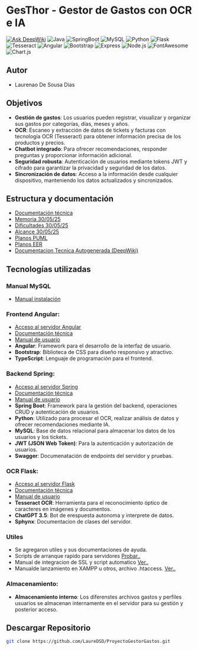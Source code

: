 # **GesThor - Gestor de Gastos con OCR e IA**

[![Ask DeepWiki](https://deepwiki.com/badge.svg)](https://deepwiki.com/LaureDSD/ProyectoGestorGastos)
![Java](https://img.shields.io/badge/Java-17%2B-blue)
![SpringBoot](https://img.shields.io/badge/Spring_Boot-3.1%2B-green)
![MySQL](https://img.shields.io/badge/MySQL-8.0%2B-orange)
![Python](https://img.shields.io/badge/Python-3.8%2B-blue)
![Flask](https://img.shields.io/badge/Flask-2.0%2B-green)
![Tesseract](https://img.shields.io/badge/Tesseract-OCR-orange)
![Angular](https://img.shields.io/badge/Angular-19.2.0-red?logo=angular)
![Bootstrap](https://img.shields.io/badge/Bootstrap-5.3.5-purple?logo=bootstrap)
![Express](https://img.shields.io/badge/Express-4.18.2-black?logo=express)
![Node.js](https://img.shields.io/badge/Node.js-18-green?logo=node.js)
![FontAwesome](https://img.shields.io/badge/FontAwesome-6.7.2-blue?logo=fontawesome)
![Chart.js](https://img.shields.io/badge/Chart.js-4.4.9-orange?logo=chartdotjs)

## **Autor**
- Laurenao De Sousa Dias

## **Objetivos**

- **Gestión de gastos**: Los usuarios pueden registrar, visualizar y organizar sus gastos por categorías, días, meses y años.
- **OCR**: Escaneo y extracción de datos de tickets y facturas con tecnología OCR (Tesseract) para obtener información precisa de los productos y precios.
- **Chatbot integrado**: Para ofrecer recomendaciones, responder preguntas y proporcionar información adicional.
- **Seguridad robusta**: Autenticación de usuarios mediante tokens JWT y cifrado para garantizar la privacidad y seguridad de los datos.
- **Sincronización de datos**: Acceso a la información desde cualquier dispositivo, manteniendo los datos actualizados y sincronizados.


## Estructura y documentación
- [Documentación técnica](https://github.com/LaureDSD/ProyectoGestorGastos/tree/main/Documentacion/ManualT%C3%A9cnico)
- [Memoria 30/05/25](https://github.com/LaureDSD/ProyectoGestorGastos/blob/main/Documentacion/Memoria%20Completa%20Laureano%20De%20Sousa%20Dias%20Gesthor.pdf)
- [Dificultades 30/05/25](https://github.com/LaureDSD/ProyectoGestorGastos/blob/main/Documentacion/Memoria%20Dificulatdes%20Laureano%20de%20Sousa%20Dias%20.pdf)
- [Alcance 30/05/25](https://github.com/LaureDSD/ProyectoGestorGastos/blob/main/Documentacion/Dfinici%C3%B3n%20de%20alcance%20Laureano%20De%20Sousa%20Dias.pdf)
- [Planos PUML](https://github.com/LaureDSD/ProyectoGestorGastos/tree/main/Documentacion/Archivos%20PUML)
- [Planos EER](https://github.com/LaureDSD/ProyectoGestorGastos/tree/main/Documentacion/Planos%20EER)
- [Documentacion Tecnica Autogenerada (DeepWiki)](https://deepwiki.com/LaureDSD/ProyectoGestorGastos)

## **Tecnologías utilizadas**

### **Manual MySQL**
  - [Manual instalación](https://github.com/LaureDSD/ProyectoGestorGastos/tree/main/ServidorDataBase)


### **Frontend Angular**:
  - [Acceso al servidor Angular](https://github.com/LaureDSD/ProyectoGestorGastos/tree/main/ServidorWebFrontend)
  - [Documentación técnica](https://github.com/LaureDSD/ProyectoGestorGastos/tree/main/Documentacion/ManualT%C3%A9cnico/ServidorAngular)
  - [Manual de usuario](https://github.com/LaureDSD/ProyectoGestorGastos/blob/main/Documentacion/ManualDeUsuario/Manual%20De%20Usuario%20GFA.pdf)
  - **Angular**: Framework para el desarrollo de la interfaz de usuario.
  - **Bootstrap**: Biblioteca de CSS para diseño responsivo y atractivo.
  - **TypeScript**: Lenguaje de programación para el frontend.

### **Backend Spring**:
- [Acceso al servidor Spring](https://github.com/LaureDSD/ProyectoGestorGastos/tree/main/ServidorServicioAPI)
- [Documentación técnica](https://github.com/LaureDSD/ProyectoGestorGastos/tree/main/Documentacion/ManualT%C3%A9cnico/ServidorSpring)
- [Manual de usuario](https://github.com/LaureDSD/ProyectoGestorGastos/blob/main/Documentacion/ManualDeUsuario/Manual%20De%20Usuario%20SAPI.pdf)
- **Spring Boot**: Framework para la gestión del backend, operaciones CRUD y autenticación de usuarios.
- **Python**: Utilizado para procesar el OCR, realizar análisis de datos y ofrecer recomendaciones mediante IA.
- **MySQL**: Base de datos relacional para almacenar los datos de los usuarios y los tickets.
- **JWT (JSON Web Token)**: Para la autenticación y autorización de usuarios.
- **Swagger**: Documenatación de endpoints del servidor y pruebas.

### **OCR Flask**:
- [Acceso al servidor Flask](https://github.com/LaureDSD/ProyectoGestorGastos/tree/main/ServidorServicioOCR)
- [Documentación técnica](https://github.com/LaureDSD/ProyectoGestorGastos/tree/main/Documentacion/ManualT%C3%A9cnico/ServidorFlask)
- [Manual de usuario](https://github.com/LaureDSD/ProyectoGestorGastos/blob/main/Documentacion/ManualDeUsuario/Manual%20De%20Usuario%20SOCRAI.pdf)
- **Tesseract OCR**: Herramienta para el reconocimiento óptico de caracteres en imágenes y documentos.
- **ChatGPT 3.5**: Bot de erespuesta autonoma y interprete de datos.
- **Sphynx**: Documentacion de clases del servidor.

### **Utiles**

- Se agregaron utiles y sus documentaciones de ayuda.
- Scripts de arranque rapido para servidores [Probar..](https://github.com/LaureDSD/ProyectoGestorGastos/tree/main/Documentacion/Utils/ScriptsInicio)
- Manual de integracion de SSL y script automatico [Ver..](https://github.com/LaureDSD/ProyectoGestorGastos/tree/main/Documentacion/Utils/ssl)
- Manualde lanzamiento en XAMPP u otros, archivo .htaccess. [Ver..](https://github.com/LaureDSD/ProyectoGestorGastos/tree/main/Documentacion/Utils/XamppServers)

### **Almacenamiento**:
- **Almacenamiento interno**: Los diferenstes archivos gastos y perfiles usuarios se almacenan internamente en el servidor para su gestión y posterior acceso.

## Descargar Repositorio
```bash
git clone https://github.com/LaureDSD/ProyectoGestorGastos.git
```